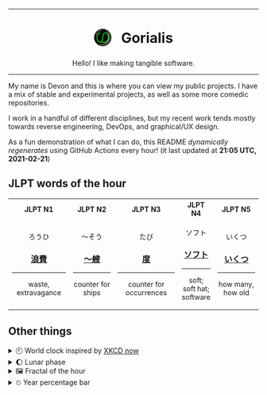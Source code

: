 ***

<h1 align="center">
<sub>
    <img src="readme/resources/avatar.png" height="36">
</sub>
&nbsp;
Gorialis
</h1>
<p align="center">
Hello! I like making tangible software.
</p>

***

My name is Devon and this is where you can view my public projects. I have a mix of stable and experimental projects, as well as some more comedic repositories.

I work in a handful of different disciplines, but my recent work tends mostly towards reverse engineering, DevOps, and graphical/UX design.

As a fun demonstration of what I can do, this README *dynamically regenerates* using GitHub Actions every hour! (it last updated at **21:05 UTC, 2021-02-21**)

<h2>JLPT words of the hour</h2>
<table>
    <tr>
        <th>JLPT N1</th>
        <th>JLPT N2</th>
        <th>JLPT N3</th>
        <th>JLPT N4</th>
        <th>JLPT N5</th>
    </tr>
    <tr>
        <td>
            <p align="center">ろうひ</p>
            <h3 align="center"><b><a href="https://jisho.org/search/%E6%B5%AA%E8%B2%BB">浪費</a></b></h3>
            <hr>
            <p align="center">waste,<wbr> extravagance</p>
        </td>
        <td>
            <p align="center">～そう</p>
            <h3 align="center"><b><a href="https://jisho.org/search/%EF%BD%9E%E8%89%98">～艘</a></b></h3>
            <hr>
            <p align="center">counter for ships</p>
        </td>
        <td>
            <p align="center">たび</p>
            <h3 align="center"><b><a href="https://jisho.org/search/%E5%BA%A6">度</a></b></h3>
            <hr>
            <p align="center">counter for occurrences</p>
        </td>
        <td>
            <p align="center">ソフト</p>
            <h3 align="center"><b><a href="https://jisho.org/search/%E3%82%BD%E3%83%95%E3%83%88">ソフト</a></b></h3>
            <hr>
            <p align="center">soft;<br> soft hat;<br> software</p>
        </td>
        <td>
            <p align="center">いくつ</p>
            <h3 align="center"><b><a href="https://jisho.org/search/%E3%81%84%E3%81%8F%E3%81%A4">いくつ</a></b></h3>
            <hr>
            <p align="center">how many,<wbr> how old</p>
        </td>
    </tr>
</table>

<h2>Other things</h2>
<details>
<summary>🕘  World clock inspired by <a href="https://xkcd.com/now">XKCD now</a></summary>

> <img src="generated/now.png" width="512">

</details>
<details>
<summary>🌔 Lunar phase</summary>

The moon is approximately 36.38% through its phase (Waxing Gibbous).

</details>
<details>
<summary>&#x1f5bc; Fractal of the hour</summary>

> <img src="generated/fractal.png" width="512">

</details>
<details>
<summary>&#x23f2; Year percentage bar</summary>
<pre><code>2021 [██▁▁▁▁▁▁▁▁▁▁▁▁▁▁▁▁▁▁] 14.21%</code></pre>
</details>
